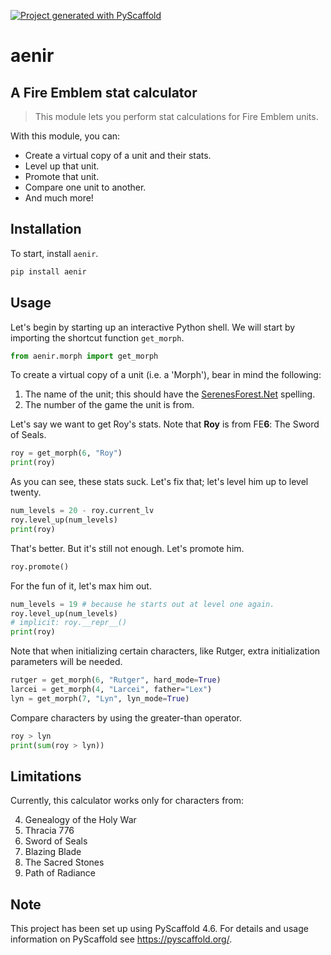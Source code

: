 <!-- These are examples of badges you might want to add to your README:
     please update the URLs accordingly

[![Built Status](https://api.cirrus-ci.com/github/<USER>/aenir.svg?branch=main)](https://cirrus-ci.com/github/<USER>/aenir)
[![ReadTheDocs](https://readthedocs.org/projects/aenir/badge/?version=latest)](https://aenir.readthedocs.io/en/stable/)
[![Coveralls](https://img.shields.io/coveralls/github/<USER>/aenir/main.svg)](https://coveralls.io/r/<USER>/aenir)
[![PyPI-Server](https://img.shields.io/pypi/v/aenir.svg)](https://pypi.org/project/aenir/)
[![Conda-Forge](https://img.shields.io/conda/vn/conda-forge/aenir.svg)](https://anaconda.org/conda-forge/aenir)
[![Monthly Downloads](https://pepy.tech/badge/aenir/month)](https://pepy.tech/project/aenir)
[![Twitter](https://img.shields.io/twitter/url/http/shields.io.svg?style=social&label=Twitter)](https://twitter.com/aenir)
-->

[![Project generated with PyScaffold](https://img.shields.io/badge/-PyScaffold-005CA0?logo=pyscaffold)](https://pyscaffold.org/)

# aenir

## A Fire Emblem stat calculator
> This module lets you perform stat calculations for Fire Emblem units.

With this module, you can:
- Create a virtual copy of a unit and their stats.
- Level up that unit.
- Promote that unit.
- Compare one unit to another.
- And much more!

## Installation

To start, install `aenir`.
```bash
pip install aenir
```

## Usage

Let's begin by starting up an interactive Python shell.
We will start by importing the shortcut function `get_morph`.
```python
from aenir.morph import get_morph
```

To create a virtual copy of a unit (i.e. a 'Morph'), bear in mind the following:

1. The name of the unit; this should have the [SerenesForest.Net](https://serenesforest.net/) spelling.
2. The number of the game the unit is from.

Let's say we want to get Roy's stats. Note that **Roy** is from FE**6**: The Sword of Seals.

```python
roy = get_morph(6, "Roy")
print(roy)
```

As you can see, these stats suck. Let's fix that; let's level him up to level twenty.

```python
num_levels = 20 - roy.current_lv
roy.level_up(num_levels)
print(roy)
```

That's better. But it's still not enough. Let's promote him.

```python
roy.promote()
```

For the fun of it, let's max him out.

```python
num_levels = 19 # because he starts out at level one again.
roy.level_up(num_levels)
# implicit: roy.__repr__()
print(roy)
```
 
Note that when initializing certain characters, like Rutger, extra initialization parameters will be needed. 

```python
rutger = get_morph(6, "Rutger", hard_mode=True)
larcei = get_morph(4, "Larcei", father="Lex")
lyn = get_morph(7, "Lyn", lyn_mode=True)
```

Compare characters by using the greater-than operator.

```python
roy > lyn
print(sum(roy > lyn))
```

## Limitations

Currently, this calculator works only for characters from:

4. Genealogy of the Holy War
5. Thracia 776
6. Sword of Seals
7. Blazing Blade
8. The Sacred Stones
9. Path of Radiance


<!-- pyscaffold-notes -->

## Note

This project has been set up using PyScaffold 4.6. For details and usage
information on PyScaffold see https://pyscaffold.org/.
